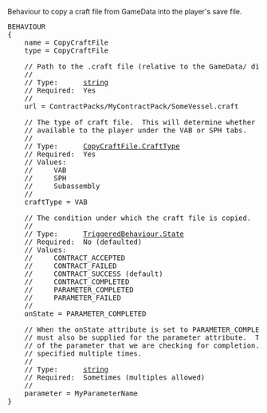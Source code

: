 Behaviour to copy a craft file from GameData into the player's save file.

<pre>
BEHAVIOUR
{
    name = CopyCraftFile
    type = CopyCraftFile

    // Path to the .craft file (relative to the GameData/ directory).
    //
    // Type:      <a href="String-Type">string</a>
    // Required:  Yes
    //
    url = ContractPacks/MyContractPack/SomeVessel.craft

    // The type of craft file.  This will determine whether the craft is
    // available to the player under the VAB or SPH tabs.
    //
    // Type:      <a href="Enumeration-Type">CopyCraftFile.CraftType</a>
    // Required:  Yes
    // Values:
    //     VAB
    //     SPH
    //     Subassembly
    //
    craftType = VAB

    // The condition under which the craft file is copied.
    //
    // Type:      <a href="Enumeration-Type">TriggeredBehaviour.State</a>
    // Required:  No (defaulted)
    // Values:
    //     CONTRACT_ACCEPTED
    //     CONTRACT_FAILED
    //     CONTRACT_SUCCESS (default)
    //     CONTRACT_COMPLETED
    //     PARAMETER_COMPLETED
    //     PARAMETER_FAILED
    //
    onState = PARAMETER_COMPLETED

    // When the onState attribute is set to PARAMETER_COMPLETED, a value
    // must also be supplied for the parameter attribute.  This is the name
    // of the parameter that we are checking for completion.  This can be
    // specified multiple times.
    //
    // Type:      <a href="String-Type">string</a>
    // Required:  Sometimes (multiples allowed)
    //
    parameter = MyParameterName
}
</pre>
